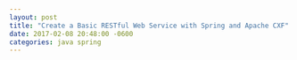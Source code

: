 ```yaml
---
layout: post
title: "Create a Basic RESTful Web Service with Spring and Apache CXF"
date: 2017-02-08 20:48:00 -0600
categories: java spring
---
```



